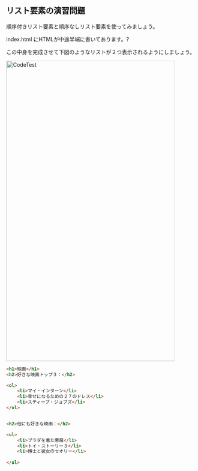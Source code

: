 ## リスト要素の演習問題

<p>順序付きリスト要素と順序なしリスト要素を使ってみましょう。</p>
<p>index.html にHTMLが中途半端に書いてあります。?</p>
<p>この中身を完成させて下図のようなリストが２つ表示されるようにしましょう。</p>

<img src="https://img-c.udemycdn.com/redactor/raw/coding_exercise_instructions/2021-10-02_12-03-15-9df87b36e7636d5ab666103edffbbdeb.png" width="450px" height="800px" alt="CodeTest"></img>

```html
<h1>映画</h1>
<h2>好きな映画トップ３：</h2>

<ol>
    <li>マイ・インターン</li>
    <li>幸せになるための２７のドレス</li>
    <li>スティーブ・ジョブズ</li>
</ol>


<h2>他にも好きな映画：</h2>

<ul>
    <li>プラダを着た悪魔</li>
    <li>トイ・ストーリー３</li>
    <li>博士と彼女のセオリー</li>
    
</ul>
``` 